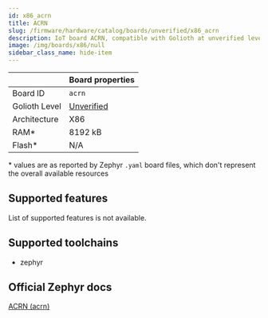 ```yaml
---
id: x86_acrn
title: ACRN
slug: /firmware/hardware/catalog/boards/unverified/x86_acrn
description: IoT board ACRN, compatible with Golioth at unverified level.
image: /img/boards/x86/null
sidebar_class_name: hide-item
---
```


[//]: # (This is an auto-generated file, do not edit! Changes to it will be lost upon re-generation)



|                | Board properties     |
| -------------  | -------------------- |
| Board ID       | `acrn` |
| Golioth Level  | [Unverified](/firmware/hardware#unverified-boards) |
| Architecture   | X86 |
| RAM*           | 8192 kB |
| Flash*         | N/A |

\* values are as reported by Zephyr `.yaml` board files, which don't represent the overall available resources



## Supported features

List of supported features is not available.

## Supported toolchains

* zephyr

## Official Zephyr docs

[ACRN (acrn)](https://docs.zephyrproject.org/latest/boards/x86/acrn/doc/index.html)
